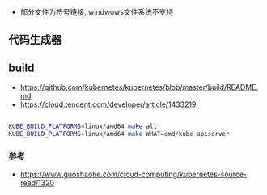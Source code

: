 
- 部分文件为符号链接, windwows文件系统不支持


## 代码生成器

## build


- https://github.com/kubernetes/kubernetes/blob/master/build/README.md
- https://cloud.tencent.com/developer/article/1433219

```bash

KUBE_BUILD_PLATFORMS=linux/amd64 make all
KUBE_BUILD_PLATFORMS=linux/amd64 make WHAT=cmd/kube-apiserver

```



### 参考

- https://www.guoshaohe.com/cloud-computing/kubernetes-source-read/1320